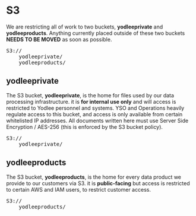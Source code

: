 S3
==============
We are restricting all of work to two buckets, **yodleeprivate** and **yodleeproducts**.
Anything currently placed outside of these two buckets **NEEDS TO BE MOVED** as soon as possible.

<pre>
S3://
	yodleeprivate/
	yodleeproducts/
</pre>

## yodleeprivate
The S3 bucket, **yodleeprivate**, is the home for files used by our data processing infrastructure.
it is **for internal use only** and will access is restricted to Yodlee personnel and systems.
YSO and Operations heavily regulate access to this bucket, and access is only available from certain whitelisted IP addresses.
All documents written here must use Server Side Encryption / AES-256 (this is enforced by the S3 bucket policy).

<pre>
S3://
	yodleeprivate/
</pre>

## yodleeproducts
The S3 bucket, **yodleeproducts**, is the home for every data product we provide to our customers via S3.
it is **public-facing** but access is restricted to certain AWS and IAM users, to restrict customer access.

<pre>
S3://
	yodleeproducts/
</pre>



